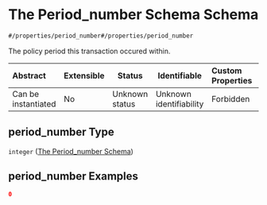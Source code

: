 # The Period_number Schema Schema

```txt
#/properties/period_number#/properties/period_number
```

The policy period this transaction occured within.


| Abstract            | Extensible | Status         | Identifiable            | Custom Properties | Additional Properties | Access Restrictions | Defined In                                                                                          |
| :------------------ | ---------- | -------------- | ----------------------- | :---------------- | --------------------- | ------------------- | --------------------------------------------------------------------------------------------------- |
| Can be instantiated | No         | Unknown status | Unknown identifiability | Forbidden         | Allowed               | none                | [policy_transaction.schema.json\*](../../out/policy_transaction.schema.json "open original schema") |

## period_number Type

`integer` ([The Period_number Schema](policy_transaction-properties-the-period_number-schema.md))

## period_number Examples

```json
0
```
